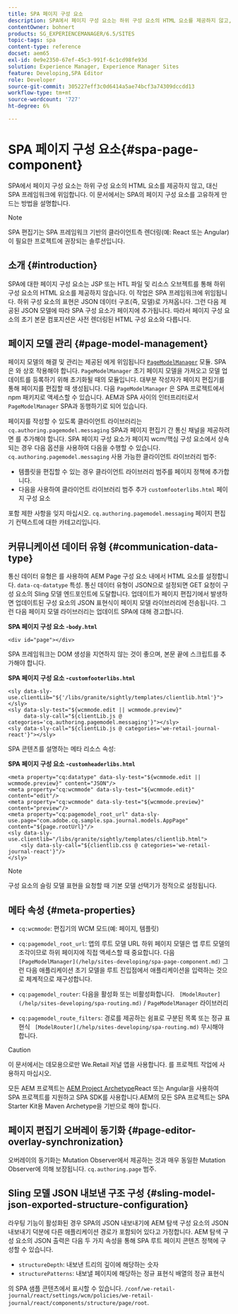 ```yaml
---
title: SPA 페이지 구성 요소
description: SPA에서 페이지 구성 요소는 하위 구성 요소의 HTML 요소를 제공하지 않고, 대신 SPA 프레임워크에 위임합니다. 이 문서에서는 SPA의 페이지 구성 요소를 고유하게 만드는 방법을 설명합니다.
contentOwner: bohnert
products: SG_EXPERIENCEMANAGER/6.5/SITES
topic-tags: spa
content-type: reference
docset: aem65
exl-id: 0e9e2350-67ef-45c3-991f-6c1cd98fe93d
solution: Experience Manager, Experience Manager Sites
feature: Developing,SPA Editor
role: Developer
source-git-commit: 305227eff3c0d6414a5ae74bcf3a74309dccdd13
workflow-type: tm+mt
source-wordcount: '727'
ht-degree: 6%

---
```


# SPA 페이지 구성 요소{#spa-page-component}

SPA에서 페이지 구성 요소는 하위 구성 요소의 HTML 요소를 제공하지 않고, 대신 SPA 프레임워크에 위임합니다. 이 문서에서는 SPA의 페이지 구성 요소를 고유하게 만드는 방법을 설명합니다.

>[!NOTE]
>
>SPA 편집기는 SPA 프레임워크 기반의 클라이언트측 렌더링(예: React 또는 Angular)이 필요한 프로젝트에 권장되는 솔루션입니다.

## 소개 {#introduction}

SPA에 대한 페이지 구성 요소는 JSP 또는 HTL 파일 및 리소스 오브젝트를 통해 하위 구성 요소의 HTML 요소를 제공하지 않습니다. 이 작업은 SPA 프레임워크에 위임됩니다. 하위 구성 요소의 표현은 JSON 데이터 구조(즉, 모델)로 가져옵니다. 그런 다음 제공된 JSON 모델에 따라 SPA 구성 요소가 페이지에 추가됩니다. 따라서 페이지 구성 요소의 초기 본문 컴포지션은 사전 렌더링된 HTML 구성 요소와 다릅니다.

## 페이지 모델 관리 {#page-model-management}

페이지 모델의 해결 및 관리는 제공된 에게 위임됩니다 [`PageModelManager`](/help/sites-developing/spa-blueprint.md#pagemodelmanager) 모듈. SPA은 와 상호 작용해야 합니다. `PageModelManager` 초기 페이지 모델을 가져오고 모델 업데이트를 등록하기 위해 초기화될 때의 모듈입니다. 대부분 작성자가 페이지 편집기를 통해 페이지를 편집할 때 생성됩니다. 다음 `PageModelManager` 은 SPA 프로젝트에서 npm 패키지로 액세스할 수 있습니다. AEM과 SPA 사이의 인터프리터로서 `PageModelManager` SPA과 동행하기로 되어 있습니다.

페이지를 작성할 수 있도록 클라이언트 라이브러리는 `cq.authoring.pagemodel.messaging` SPA과 페이지 편집기 간 통신 채널을 제공하려면 를 추가해야 합니다. SPA 페이지 구성 요소가 페이지 wcm/핵심 구성 요소에서 상속되는 경우 다음 옵션을 사용하여 다음을 수행할 수 있습니다. `cq.authoring.pagemodel.messaging` 사용 가능한 클라이언트 라이브러리 범주:

* 템플릿을 편집할 수 있는 경우 클라이언트 라이브러리 범주를 페이지 정책에 추가합니다.
* 다음을 사용하여 클라이언트 라이브러리 범주 추가 `customfooterlibs.html` 페이지 구성 요소

포함 제한 사항을 잊지 마십시오. `cq.authoring.pagemodel.messaging` 페이지 편집기 컨텍스트에 대한 카테고리입니다.

## 커뮤니케이션 데이터 유형 {#communication-data-type}

통신 데이터 유형은 를 사용하여 AEM Page 구성 요소 내에서 HTML 요소를 설정합니다. `data-cq-datatype` 특성. 통신 데이터 유형이 JSON으로 설정되면 GET 요청이 구성 요소의 Sling 모델 엔드포인트에 도달합니다. 업데이트가 페이지 편집기에서 발생하면 업데이트된 구성 요소의 JSON 표현식이 페이지 모델 라이브러리에 전송됩니다. 그런 다음 페이지 모델 라이브러리는 업데이트 SPA에 대해 경고합니다.

**SPA 페이지 구성 요소 -`body.html`**

```
<div id="page"></div>
```

SPA 프레임워크는 DOM 생성을 지연하지 않는 것이 좋으며, 본문 끝에 스크립트를 추가해야 합니다.

**SPA 페이지 구성 요소 -`customfooterlibs.html`**

```
<sly data-sly-use.clientLib="${'/libs/granite/sightly/templates/clientlib.html'}"></sly>
<sly data-sly-test="${wcmmode.edit || wcmmode.preview}"
     data-sly-call="${clientLib.js @ categories='cq.authoring.pagemodel.messaging'}"></sly>
<sly data-sly-call="${clientLib.js @ categories='we-retail-journal-react'}"></sly>
```

SPA 콘텐츠를 설명하는 메타 리소스 속성:

**SPA 페이지 구성 요소 -`customheaderlibs.html`**

```
<meta property="cq:datatype" data-sly-test="${wcmmode.edit || wcmmode.preview}" content="JSON"/>
<meta property="cq:wcmmode" data-sly-test="${wcmmode.edit}" content="edit"/>
<meta property="cq:wcmmode" data-sly-test="${wcmmode.preview}" content="preview"/>
<meta property="cq:pagemodel_root_url" data-sly-use.page="com.adobe.cq.sample.spa.journal.models.AppPage" content="${page.rootUrl}"/>
<sly data-sly-use.clientlib="/libs/granite/sightly/templates/clientlib.html">
    <sly data-sly-call="${clientlib.css @ categories='we-retail-journal-react'}"/>
</sly>
```

>[!NOTE]
>
>구성 요소의 슬링 모델 표현을 요청할 때 기본 모델 선택기가 정적으로 설정됩니다.

## 메타 속성 {#meta-properties}

* `cq:wcmmode`: 편집기의 WCM 모드(예: 페이지, 템플릿)
* `cq:pagemodel_root_url`: 앱의 루트 모델 URL 하위 페이지 모델은 앱 루트 모델의 조각이므로 하위 페이지에 직접 액세스할 때 중요합니다. 다음 ` [PageModelManager](/help/sites-developing/spa-page-component.md)` 그런 다음 애플리케이션 초기 모델을 루트 진입점에서 애플리케이션을 입력하는 것으로 체계적으로 재구성합니다.

* `cq:pagemodel_router`: 다음을 활성화 또는 비활성화합니다. ` [ModelRouter](/help/sites-developing/spa-routing.md)` / `PageModelManager` 라이브러리

* `cq:pagemodel_route_filters`: 경로를 제공하는 쉼표로 구분된 목록 또는 정규 표현식 ` [ModelRouter](/help/sites-developing/spa-routing.md)` 무시해야 합니다.

>[!CAUTION]
>
>이 문서에서는 데모용으로만 We.Retail 저널 앱을 사용합니다. 를 프로젝트 작업에 사용하지 마십시오.
>
>모든 AEM 프로젝트는 [AEM Project Archetype](https://experienceleague.adobe.com/docs/experience-manager-core-components/using/developing/archetype/overview.html)React 또는 Angular을 사용하여 SPA 프로젝트를 지원하고 SPA SDK를 사용합니다.AEM의 모든 SPA 프로젝트는 SPA Starter Kit용 Maven Archetype을 기반으로 해야 합니다.

## 페이지 편집기 오버레이 동기화 {#page-editor-overlay-synchronization}

오버레이의 동기화는 Mutation Observer에서 제공하는 것과 매우 동일한 Mutation Observer에 의해 보장됩니다. `cq.authoring.page` 범주.

## Sling 모델 JSON 내보낸 구조 구성 {#sling-model-json-exported-structure-configuration}

라우팅 기능이 활성화된 경우 SPA의 JSON 내보내기에 AEM 탐색 구성 요소의 JSON 내보내기 덕분에 다른 애플리케이션 경로가 포함되어 있다고 가정합니다. AEM 탐색 구성 요소의 JSON 출력은 다음 두 가지 속성을 통해 SPA 루트 페이지 콘텐츠 정책에 구성할 수 있습니다.

* `structureDepth`: 내보낸 트리의 깊이에 해당하는 숫자
* `structurePatterns`: 내보낼 페이지에 해당하는 정규 표현식 배열의 정규 표현식

의 SPA 샘플 콘텐츠에서 표시할 수 있습니다. `/conf/we-retail-journal/react/settings/wcm/policies/we-retail-journal/react/components/structure/page/root`.

